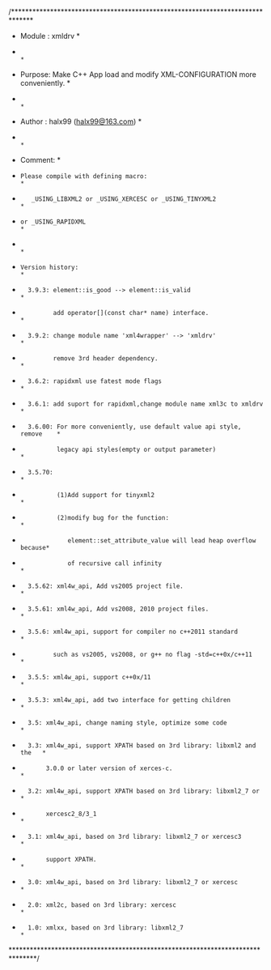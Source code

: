 /******************************************************************************
* Module : xmldrv                                                             *
*                                                                             *
* Purpose: Make C++ App load and modify XML-CONFIGURATION more conveniently.  *
*                                                                             *
* Author : halx99 (halx99@163.com)                                            *
*                                                                             *
* Comment:                                                                    *
*     Please compile with defining macro:                                     *
*        _USING_LIBXML2 or _USING_XERCESC or _USING_TINYXML2                  *
*     or _USING_RAPIDXML                                                      *
*                                                                             *
*     Version history:                                                        *
*       3.9.3: element::is_good --> element::is_valid                         *
*              add operator[](const char* name) interface.                    *
*       3.9.2: change module name 'xml4wrapper' --> 'xmldrv'                  *
*              remove 3rd header dependency.                                  *
*       3.6.2: rapidxml use fatest mode flags                                 *
*       3.6.1: add suport for rapidxml,change module name xml3c to xmldrv     *
*       3.6.00: For more conveniently, use default value api style, remove    *
*               legacy api styles(empty or output parameter)                  *
*       3.5.70:                                                               *                   
*               (1)Add support for tinyxml2                                   *
*               (2)modify bug for the function:                               *
*                  element::set_attribute_value will lead heap overflow because*
*                  of recursive call infinity                                 *      
*       3.5.62: xml4w_api, Add vs2005 project file.                           *
*       3.5.61: xml4w_api, Add vs2008, 2010 project files.                    *
*       3.5.6: xml4w_api, support for compiler no c++2011 standard            *
*              such as vs2005, vs2008, or g++ no flag -std=c++0x/c++11        *
*       3.5.5: xml4w_api, support c++0x/11                                    *
*       3.5.3: xml4w_api, add two interface for getting children              *
*       3.5: xml4w_api, change naming style, optimize some code               *
*       3.3: xml4w_api, support XPATH based on 3rd library: libxml2 and the   *
*            3.0.0 or later version of xerces-c.                              *
*       3.2: xml4w_api, support XPATH based on 3rd library: libxml2_7 or      *
*            xercesc2_8/3_1                                                   *
*       3.1: xml4w_api, based on 3rd library: libxml2_7 or xercesc3           *
*            support XPATH.                                                   *
*       3.0: xml4w_api, based on 3rd library: libxml2_7 or xercesc            *
*       2.0: xml2c, based on 3rd library: xercesc                             *
*       1.0: xmlxx, based on 3rd library: libxml2_7                           *
*******************************************************************************/